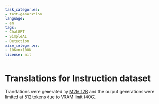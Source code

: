 ```yaml
---
task_categories:
- text-generation
language:
- en
tags:
- ChatGPT
- SimpleAI
- Detection
size_categories:
- 10K<n<100K
license: mit
---
```



# Translations for Instruction dataset

Translations were generated by [M2M 12B](https://huggingface.co/facebook/m2m100-12B-avg-5-ckpt) and the output generations were limited at 512 tokens due to VRAM limit (40G). 



